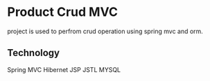 # Product Crud MVC

project is used to perfrom crud operation using spring mvc and orm.

## Technology
Spring MVC
Hibernet
JSP
JSTL
MYSQL 
